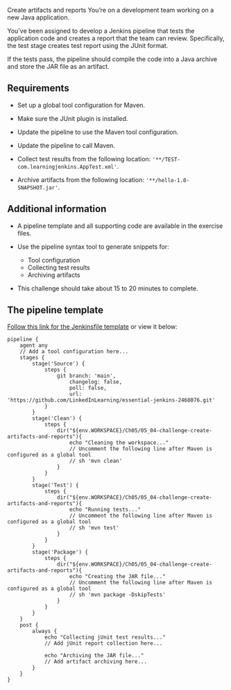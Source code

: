 Create artifacts and reports
You’re on a development team working on a new Java application.

You've been assigned to develop a Jenkins pipeline that tests the application code and creates a report that the team can review.  Specifically, the test stage creates  test report using the JUnit format.

If the tests pass, the pipeline should compile the code into a Java archive and store the JAR file as an artifact.

## Requirements
- Set up a global tool configuration for Maven.

- Make sure the JUnit plugin is installed.

- Update the pipeline to use the Maven tool configuration.

- Update the pipeline to call Maven.

- Collect test results from the following location: `'**/TEST-com.learningjenkins.AppTest.xml'`.

- Archive artifacts from the following location: `'**/hello-1.0-SNAPSHOT.jar'`.

## Additional information
- A pipeline template and all supporting code are available in the exercise files.

- Use the pipeline syntax tool to generate snippets for:
    - Tool configuration
    - Collecting test results
    - Archiving artifacts

- This challenge should take about 15 to 20 minutes to complete.

## The pipeline template
[Follow this link for the Jenkinsfile template](./Jenkinsfile) or view it below:

```Jenkinsfile
pipeline {
    agent any
    // Add a tool configuration here...
    stages {
        stage('Source') {
            steps {
                git branch: 'main',
                    changelog: false,
                    poll: false,
                    url: 'https://github.com/LinkedInLearning/essential-jenkins-2468076.git'
            }
        }
        stage('Clean') {
            steps {
                dir("${env.WORKSPACE}/Ch05/05_04-challenge-create-artifacts-and-reports"){
                    echo "Cleaning the workspace..."
                    // Uncomment the following line after Maven is configured as a global tool
                    // sh 'mvn clean'
                }
            }
        }
        stage('Test') {
            steps {
                dir("${env.WORKSPACE}/Ch05/05_04-challenge-create-artifacts-and-reports"){
                    echo "Running tests..."
                    // Uncomment the following line after Maven is configured as a global tool
                    // sh 'mvn test'
                }
            }
        }
        stage('Package') {
            steps {
                dir("${env.WORKSPACE}/Ch05/05_04-challenge-create-artifacts-and-reports"){
                    echo "Creating the JAR file..."
                    // Uncomment the following line after Maven is configured as a global tool
                    // sh 'mvn package -DskipTests'
                }
            }
        }
    }
    post {
        always {
            echo "Collecting jUnit test results..."
            // Add jUnit report collection here...

            echo "Archiving the JAR file..."
            // Add artifact archiving here...
        }
    }
}
```
